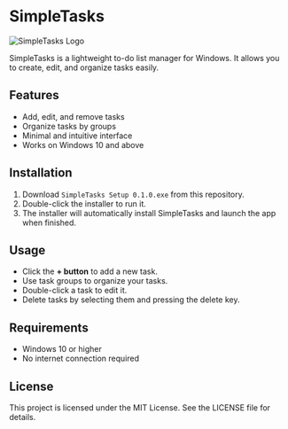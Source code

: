 # SimpleTasks

![SimpleTasks Logo](logo.ico)

SimpleTasks is a lightweight to-do list manager for Windows. It allows you to create, edit, and organize tasks easily.

## Features

- Add, edit, and remove tasks
- Organize tasks by groups
- Minimal and intuitive interface
- Works on Windows 10 and above

## Installation

1. Download `SimpleTasks Setup 0.1.0.exe` from this repository.
2. Double-click the installer to run it.
3. The installer will automatically install SimpleTasks and launch the app when finished.

## Usage

- Click the **+ button** to add a new task.
- Use task groups to organize your tasks.
- Double-click a task to edit it.
- Delete tasks by selecting them and pressing the delete key.

## Requirements

- Windows 10 or higher
- No internet connection required

## License

This project is licensed under the MIT License. See the LICENSE file for details.
